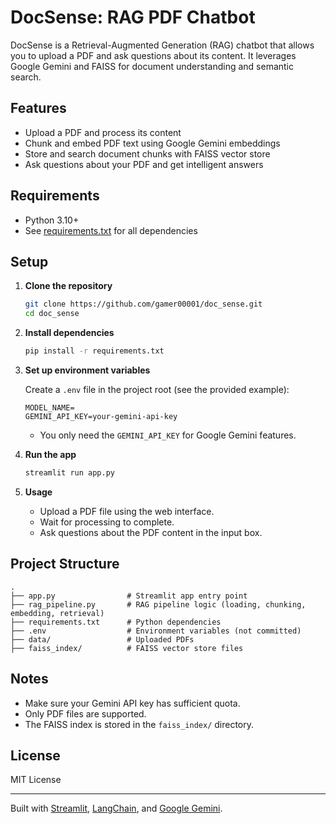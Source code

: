# DocSense: RAG PDF Chatbot

DocSense is a Retrieval-Augmented Generation (RAG) chatbot that allows you to upload a PDF and ask questions about its content. It leverages Google Gemini and FAISS for document understanding and semantic search.

## Features

- Upload a PDF and process its content
- Chunk and embed PDF text using Google Gemini embeddings
- Store and search document chunks with FAISS vector store
- Ask questions about your PDF and get intelligent answers

## Requirements

- Python 3.10+
- See [requirements.txt](requirements.txt) for all dependencies

## Setup

1. **Clone the repository**

   ```sh
   git clone https://github.com/gamer00001/doc_sense.git
   cd doc_sense
   ```

2. **Install dependencies**

   ```sh
   pip install -r requirements.txt
   ```

3. **Set up environment variables**

   Create a `.env` file in the project root (see the provided example):

   ```
   MODEL_NAME=
   GEMINI_API_KEY=your-gemini-api-key
   ```

   - You only need the `GEMINI_API_KEY` for Google Gemini features.

4. **Run the app**

   ```sh
   streamlit run app.py
   ```

5. **Usage**

   - Upload a PDF file using the web interface.
   - Wait for processing to complete.
   - Ask questions about the PDF content in the input box.

## Project Structure

```
.
├── app.py                # Streamlit app entry point
├── rag_pipeline.py       # RAG pipeline logic (loading, chunking, embedding, retrieval)
├── requirements.txt      # Python dependencies
├── .env                  # Environment variables (not committed)
├── data/                 # Uploaded PDFs
├── faiss_index/          # FAISS vector store files
```

## Notes

- Make sure your Gemini API key has sufficient quota.
- Only PDF files are supported.
- The FAISS index is stored in the `faiss_index/` directory.

## License

MIT License

---

Built with [Streamlit](https://streamlit.io/), [LangChain](https://python.langchain.com/), and [Google Gemini](https://ai.google.dev/).